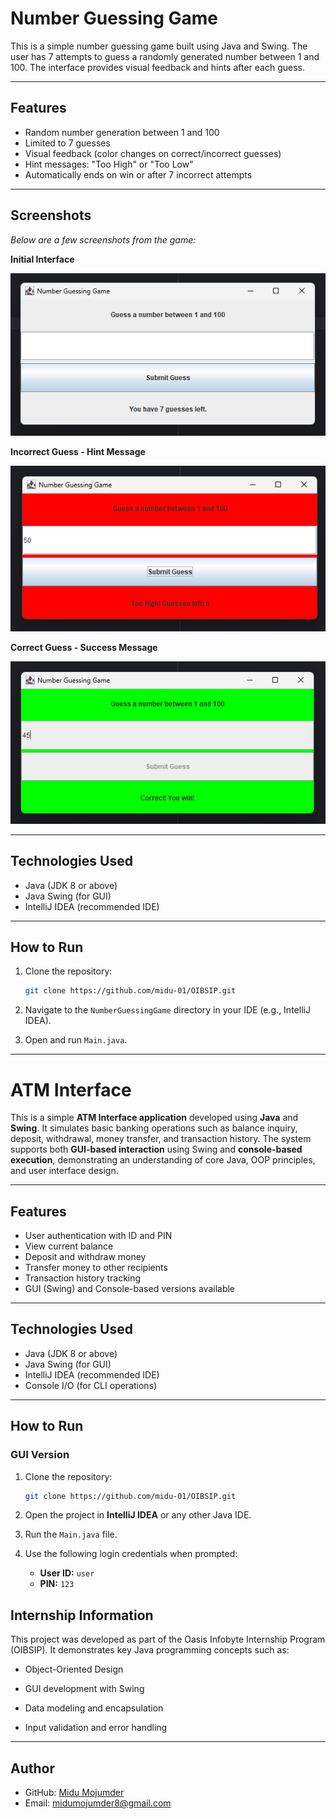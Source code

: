 # Number Guessing Game

This is a simple number guessing game built using Java and Swing. The user has 7 attempts to guess a randomly generated number between 1 and 100. The interface provides visual feedback and hints after each guess.

---

## Features

- Random number generation between 1 and 100
- Limited to 7 guesses
- Visual feedback (color changes on correct/incorrect guesses)
- Hint messages: "Too High" or "Too Low"
- Automatically ends on win or after 7 incorrect attempts

---

## Screenshots

*Below are a few screenshots from the game:*

**Initial Interface**

![Initial Interface](Assets/fig1.png)

**Incorrect Guess - Hint Message**

![Incorrect Guess](Assets/fig2.png)

**Correct Guess - Success Message**

![Correct Guess](Assets/fig3.png)

---

## Technologies Used

- Java (JDK 8 or above)
- Java Swing (for GUI)
- IntelliJ IDEA (recommended IDE)

---

## How to Run

1. Clone the repository:
   ```bash
   git clone https://github.com/midu-01/OIBSIP.git
2. Navigate to the `NumberGuessingGame` directory in your IDE (e.g., IntelliJ IDEA).

3. Open and run `Main.java`.

---

# ATM Interface

This is a simple **ATM Interface application** developed using **Java** and **Swing**. It simulates basic banking operations such as balance inquiry, deposit, withdrawal, money transfer, and transaction history. The system supports both **GUI-based interaction** using Swing and **console-based execution**, demonstrating an understanding of core Java, OOP principles, and user interface design.

---

## Features

- User authentication with ID and PIN
- View current balance
- Deposit and withdraw money
- Transfer money to other recipients
- Transaction history tracking
- GUI (Swing) and Console-based versions available

---

## Technologies Used

- Java (JDK 8 or above)
- Java Swing (for GUI)
- IntelliJ IDEA (recommended IDE)
- Console I/O (for CLI operations)

---

## How to Run

### GUI Version
1. Clone the repository:
   ```bash
   git clone https://github.com/midu-01/OIBSIP.git
2. Open the project in **IntelliJ IDEA** or any other Java IDE.
3. Run the `Main.java` file.
4. Use the following login credentials when prompted:

   - **User ID:** `user`  
   - **PIN:** `123`

## Internship Information
This project was developed as part of the Oasis Infobyte Internship Program (OIBSIP).
It demonstrates key Java programming concepts such as:

- Object-Oriented Design

- GUI development with Swing

- Data modeling and encapsulation

- Input validation and error handling

---

## Author

- GitHub: [Midu Mojumder](https://github.com/midu-01)
- Email: midumojumder8@gmail.com

